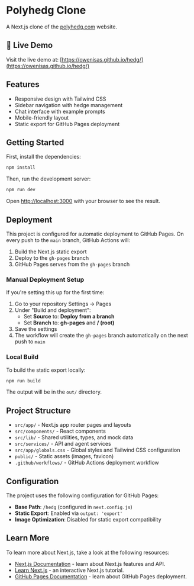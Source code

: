 # Polyhedg Clone

A Next.js clone of the [polyhedg.com](https://www.polyhedg.com/) website.

## 🚀 Live Demo

Visit the live demo at: [https://owenisas.github.io/hedg/](https://owenisas.github.io/hedg/)

## Features

- Responsive design with Tailwind CSS
- Sidebar navigation with hedge management
- Chat interface with example prompts
- Mobile-friendly layout
- Static export for GitHub Pages deployment

## Getting Started

First, install the dependencies:

```bash
npm install
```

Then, run the development server:

```bash
npm run dev
```

Open [http://localhost:3000](http://localhost:3000) with your browser to see the result.

## Deployment

This project is configured for automatic deployment to GitHub Pages. On every push to the `main` branch, GitHub Actions will:

1. Build the Next.js static export
2. Deploy to the `gh-pages` branch
3. GitHub Pages serves from the `gh-pages` branch

### Manual Deployment Setup

If you're setting this up for the first time:

1. Go to your repository Settings → Pages
2. Under "Build and deployment":
   - Set **Source** to: **Deploy from a branch**
   - Set **Branch** to: **gh-pages** and **/ (root)**
3. Save the settings
4. The workflow will create the `gh-pages` branch automatically on the next push to `main`

### Local Build

To build the static export locally:

```bash
npm run build
```

The output will be in the `out/` directory.

## Project Structure

- `src/app/` - Next.js app router pages and layouts
- `src/components/` - React components
- `src/lib/` - Shared utilities, types, and mock data
- `src/services/` - API and agent services
- `src/app/globals.css` - Global styles and Tailwind CSS configuration
- `public/` - Static assets (images, favicon)
- `.github/workflows/` - GitHub Actions deployment workflow

## Configuration

The project uses the following configuration for GitHub Pages:

- **Base Path**: `/hedg` (configured in `next.config.js`)
- **Static Export**: Enabled via `output: 'export'`
- **Image Optimization**: Disabled for static export compatibility

## Learn More

To learn more about Next.js, take a look at the following resources:

- [Next.js Documentation](https://nextjs.org/docs) - learn about Next.js features and API.
- [Learn Next.js](https://nextjs.org/learn) - an interactive Next.js tutorial.
- [GitHub Pages Documentation](https://docs.github.com/pages) - learn about GitHub Pages deployment.